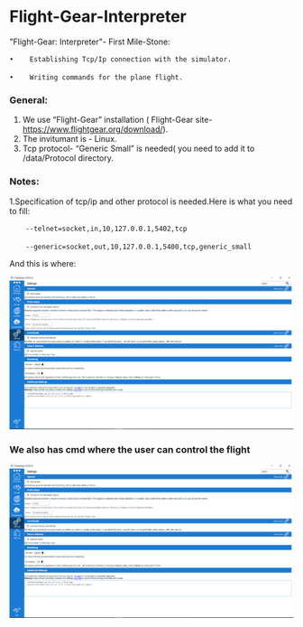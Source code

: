 # Flight-Gear-Interpreter

"Flight-Gear: Interpreter"- First Mile-Stone:

    •	 Establishing Tcp/Ip connection with the simulator.
  
    •	 Writing commands for the plane flight.
  
### General:
  1.	We use “Flight-Gear” installation ( Flight-Gear site- https://www.flightgear.org/download/).
  2.	The invitumant is - Linux.
  3.	Tcp protocol- “Generic Small” is needed( you need to add it to /data/Protocol directory.


### Notes:

1.Specification of tcp/ip and other protocol is needed.Here is what you need to fill:

        --telnet=socket,in,10,127.0.0.1,5402,tcp
        
        --generic=socket,out,10,127.0.0.1,5400,tcp,generic_small
        
And this is where:

![](flight-gear%20manu.png)


### We also has cmd where the user can control the flight

![](flight-gear%20manu.png)
